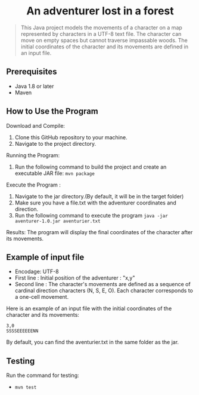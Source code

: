 <h1 align="center">An adventurer lost in a forest</h1>
<p>
</p>

> This Java project models the movements of a character on a map represented by characters in a UTF-8 text file. The character can move on empty spaces but cannot traverse impassable woods. The initial coordinates of the character and its movements are defined in an input file.

## Prerequisites
- Java 1.8 or later 
- Maven

## How to Use the Program

Download and Compile:

1. Clone this GitHub repository to your machine.
2. Navigate to the project directory.

Running the Program:
1. Run the following command to build the project and create an executable JAR file:
   ` mvn package `

Execute the Program :
1. Navigate to the jar directory.(By default, it will be in the target folder)
2. Make sure you have a file.txt with the adventurer coordinates and direction. 
3. Run the following command to execute the program `java -jar aventurer-1.0.jar aventurier.txt`

Results:
The program will display the final coordinates of the character after its movements.

## Example of input file

- Encodage: UTF-8
- First line :
Initial position of the adventurer : "x,y"
- Second line :
The character's movements are defined as a sequence of cardinal direction characters (N, S, E, O).
Each character corresponds to a one-cell movement.

Here is an example of an input file with the initial coordinates of the character and its movements:

```
3,0
SSSSEEEEEENN
```

By default, you can find the aventurier.txt in the same folder as the jar. 

## Testing

Run the command for testing:
- `mvn test `

